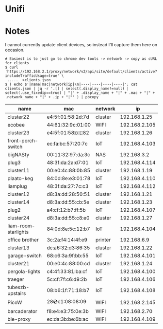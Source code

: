 Unifi
=====

Notes
=====

I cannot currently update client devices, so instead I'll capture them here on occasion.

```
# Easiest is to just go to chrome dev tools -> network -> copy as cURL for clients
$ curl 'https://192.168.2.1/proxy/network/v2/api/site/default/clients/active?includeTrafficUsage=true' \
 .....  >clients.json
$ ( echo $'|name|mac|network|ip|\n|----|----|----|----|'; cat clients.json | jq -r '.[] | select(.display_name!=null) | select(.use_fixedip==true) | "|" + .display_name + "|" + .mac + "|" + .network_name + "|" + .ip + "|"' ) | pbcopy
```

|name|mac|network|ip|
|----|----|----|----|
|cluster22|e4:5f:01:58:2d:7d|cluster|192.168.1.25|
|ecobee|44:61:32:9c:01:00|WIFI|192.168.2.105|
|cluster23|e4:5f:01:58:de:82|cluster|192.168.1.26|
|front-porch-switch|ec:fa:bc:57:20:7c|IoT|192.168.4.103|
|bigNASty|00:11:32:97:da:3c|NAS|192.168.3.2|
|plug3|48:3f:da:2a:d7:01|IoT|192.168.4.114|
|cluster11|00:e0:4c:88:0b:85|cluster|192.168.1.19|
|plaato-keg|84:0d:8e:e3:01:78|IoT|192.168.4.110|
|liamplug|48:3f:da:27:7c:c3|IoT|192.168.4.112|
|cluster12|d8:3a:dd:28:50:51|cluster|192.168.1.21|
|cluster14|d8:3a:dd:55:cb:5e|cluster|192.168.1.23|
|plug2|a4:cf:12:b7:ff:5b|IoT|192.168.4.107|
|cluster24|d8:3a:dd:55:c8:e0|cluster|192.168.1.27|
|liam-room-starlights|84:0d:8e:5c:12:b7|IoT|192.168.4.104|
|office brother|3c:2a:f4:14:4f:e9|printer|192.168.6.9|
|cluster13|dc:a6:32:d3:86:35|cluster|192.168.1.22|
|garage-switch|68:c6:3a:9f:bb:55|IoT|192.168.4.101|
|cluster21|00:e0:4c:88:00:cd|cluster|192.168.1.24|
|pergola-lights|c4:4f:33:81:ba:cf|IoT|192.168.4.100|
|traeger|5c:cf:7f:c6:d9:2b|IoT|192.168.4.106|
|tubeszb-upstairs|08:b6:1f:71:18:b7|IoT|192.168.4.108|
|PicoW|28:cd:c1:08:08:09|WIFI|192.168.2.145|
|barcaderator|f8:e4:e3:75:0e:3b|WIFI|192.168.2.70|
|ble-proxy|ec:da:3b:be:6b:ac|WIFI|192.168.4.109|
